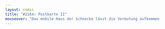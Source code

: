 ```yaml
---
layout: comic
title: "#2164: Postkarte II"
mouseover: "Das mobile Haus der Schnecke lässt die Vermutung aufkommen, dass sie holländischen Ursprungs ist."
---
```

